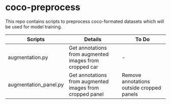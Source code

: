 # coco-preprocess

This repo contains scripts to preprocess coco-formated datasets which will be used for model training.

| Scripts               |   Details                                                  |  To Do                                     |
|-----------------------|------------------------------------------------------------|--------------------------------------------|
| augmentation.py       |  Get annotations from augmented images from cropped car    | -                                          |
| augmentation_panel.py |  Get annotations from augmented images from cropped panel  | Remove annotations outside cropped panels  |

    
